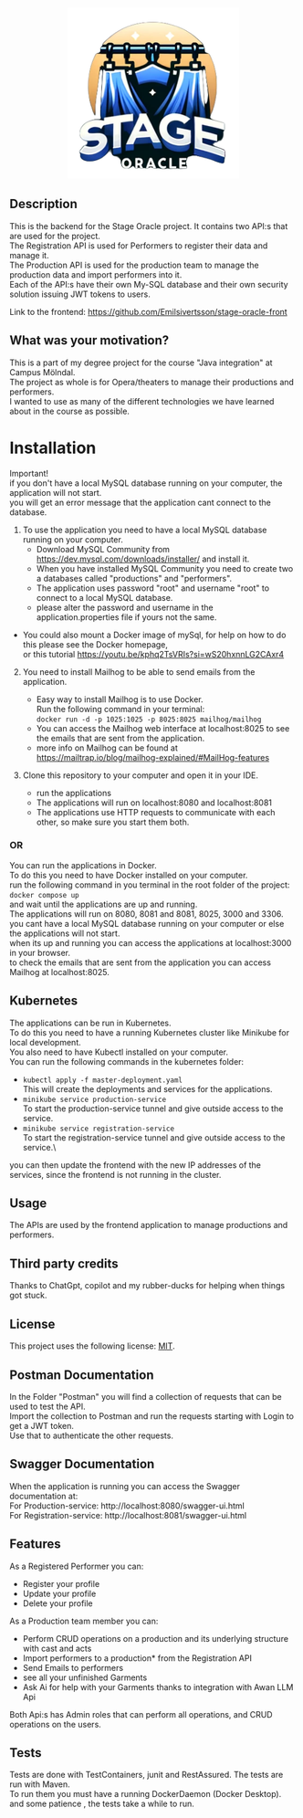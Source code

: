 
<p align="center">
<img src="Images/logo-hanger.png" width="300" height="300">
</p>

## Description
This is the backend for the Stage Oracle project. It contains two API:s that are used for the project.\
The Registration API is used for Performers to register their data and manage it.\
The Production API is used for the production team to manage the production data and import performers into it. \
Each of the API:s have their own My-SQL database and their own security solution issuing JWT tokens to users.

Link to the frontend:
https://github.com/Emilsivertsson/stage-oracle-front

## What was your motivation?
This is a part of my degree project for the course "Java integration" at Campus Mölndal. \
The project as whole is for Opera/theaters to manage their productions and performers. \
I wanted to use as many of the different technologies we have learned about in the course as possible.

# Installation
Important!\
if you don't have a local MySQL database running on your computer, the application will not start.\
you will get an error message that the application cant connect to the database.

1. To use the application you need to have a local MySQL database running on your computer.
    - Download MySQL Community from https://dev.mysql.com/downloads/installer/ and install it.
    - When you have installed MySQL Community you need to create two a databases called "productions" and "performers".
    - The application uses password "root" and username "root" to connect to a local MySQL database.
    - please alter the password and username in the application.properties file if yours not the same.

- You could also mount a Docker image of mySql, for help on how to do this please see the Docker homepage,\
  or this tutorial https://youtu.be/kphq2TsVRIs?si=wS20hxnnLG2CAxr4

2. You need to install Mailhog to be able to send emails from the application.
    - Easy way to install Mailhog is to use Docker.\
      Run the following command in your terminal:\
      `docker run -d -p 1025:1025 -p 8025:8025 mailhog/mailhog`
    - You can access the Mailhog web interface at localhost:8025 to see the emails that are sent from the application.
    - more info on Mailhog can be found at https://mailtrap.io/blog/mailhog-explained/#MailHog-features
   
3. Clone this repository to your computer and open it in your IDE.
   - run the applications
   - The applications will run on localhost:8080 and localhost:8081
   - The applications use HTTP requests to communicate with each other, so make sure you start them both.

### OR
You can run the applications in Docker.\
To do this you need to have Docker installed on your computer.\
run the following command in you terminal in the root folder of the project:\
`docker compose up`\
and wait until the applications are up and running.\
The applications will run on 8080, 8081 and 8081, 8025, 3000 and 3306.\
you cant have a local MySQL database running on your computer or else the applications will not start.\
when its up and running you can access the applications at localhost:3000 in your browser.\
to check the emails that are sent from the application you can access Mailhog at localhost:8025.

## Kubernetes
The applications can be run in Kubernetes.\
To do this you need to have a running Kubernetes cluster like Minikube for local development.\
You also need to have Kubectl installed on your computer.\
You can run the following commands in the kubernetes folder:
- `kubectl apply -f master-deployment.yaml`\
  This will create the deployments and services for the applications.
- `minikube service production-service`\
  To start the production-service tunnel and give outside access to the service.
- `minikube service registration-service`\
  To start the registration-service tunnel and give outside access to the service.\

you can then update the frontend with the new IP addresses of the services, since the frontend is not running in the cluster.


## Usage
The APIs are used by the frontend application to manage productions and performers.

## Third party credits
Thanks to ChatGpt, copilot and my rubber-ducks for helping when things got stuck.

## License
This project uses the following license: [MIT](https://opensource.org/licenses/MIT).

## Postman Documentation
In the Folder "Postman" you will find a collection of requests that can be used to test the API.\
Import the collection to Postman and run the requests starting with Login to get a JWT token. \
Use that to authenticate the other requests.

## Swagger Documentation
When the application is running you can access the Swagger documentation at:\
For Production-service: http://localhost:8080/swagger-ui.html \
For Registration-service: http://localhost:8081/swagger-ui.html 

## Features
As a Registered Performer you can:
- Register your profile
- Update your profile
- Delete your profile

As a Production team member you can:
- Perform CRUD operations on a production and its underlying structure with cast and acts
- Import performers to a production* from the Registration API
- Send Emails to performers
- see all your unfinished Garments
- Ask Ai for help with your Garments thanks to integration with Awan LLM Api

Both Api:s has Admin roles that can perform all operations, and CRUD operations on the users.

## Tests
Tests are done with TestContainers, junit and  RestAssured. The tests are run with Maven. \
To run them you must have a running DockerDaemon (Docker Desktop). \
and some patience , the tests take a while to run.

